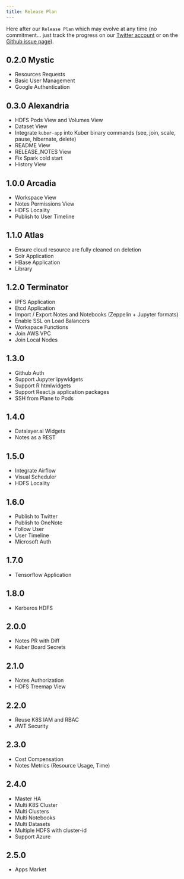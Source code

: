 ```yaml
---
title: Release Plan
---
```


Here after our `Release Plan` which may evolve at any time (no commitment... just track the progress on our [Twitter account](https://twitter.com/datalayerio) or on the [Github issue page](https://github.com/datalayer/datalayer/issues)).

## 0.2.0 Mystic

+ Resources Requests
+ Basic User Management
+ Google Authentication

## 0.3.0 Alexandria

+ HDFS Pods View and Volumes View
+ Dataset View
+ Integrate `kuber-app` into Kuber binary commands (see, join, scale, pause, hibernate, delete)
+ README View
+ RELEASE_NOTES View
+ Fix Spark cold start
+ History View

## 1.0.0 Arcadia

+ Workspace View
+ Notes Permissions View
+ HDFS Locality
+ Publish to User Timeline

## 1.1.0 Atlas

+ Ensure cloud resource are fully cleaned on deletion
+ Solr Application
+ HBase Application
+ Library

## 1.2.0 Terminator

+ IPFS Application
+ Etcd Application
+ Import / Export Notes and Notebooks (Zeppelin + Jupyter formats)
+ Enable SSL on Load Balancers
+ Workspace Functions
+ Join AWS VPC
+ Join Local Nodes

## 1.3.0

+ Github Auth
+ Support Jupyter ipywidgets
+ Support R htmlwidgets
+ Support React.js application packages
+ SSH from Plane to Pods

## 1.4.0

+ Datalayer.ai Widgets
+ Notes as a REST

## 1.5.0

+ Integrate Airflow
+ Visual Scheduler
+ HDFS Locality

## 1.6.0

+ Publish to Twitter
+ Publish to OneNote
+ Follow User
+ User Timeline
+ Microsoft Auth

## 1.7.0

+ Tensorflow Application

## 1.8.0

+ Kerberos HDFS

## 2.0.0

+ Notes PR with Diff
+ Kuber Board Secrets

## 2.1.0

+ Notes Authorization
+ HDFS Treemap View

## 2.2.0

+ Reuse K8S IAM and RBAC
+ JWT Security

## 2.3.0

+ Cost Compensation
+ Notes Metrics (Resource Usage, Time)

## 2.4.0

+ Master HA
+ Multi K8S Cluster
+ Multi Clusters
+ Multi Notebooks
+ Multi Datasets
+ Multiple HDFS with cluster-id
+ Support Azure

## 2.5.0

+ Apps Market

<!--
+ datalayer-contrib kubicorn branch (for AWS EIP address)
vendor/github.com/kris-nova/kubicorn/cloud/amazon/public/resources/launchconfiguration.go 			
            logger.Debug("Attempting to lookup master IP for node registration..")
 			input := &ec2.DescribeInstancesInput{
 				Filters: []*ec2.Filter{
+					{
+						Name:   S("tag:Cost"),
+						Values: []*string{S("kuber")},
+					},
 					{
 						Name:   S("tag:Name"),
 						Values: []*string{S(fmt.Sprintf("%s.master", immutable.Name))},
+ kuber create --name my-kuber --num-workers 3 --cloud aws --auth twitter - apps hdfs,spark,spitfire,kuber-board
 + parameter description http://docs.datalayer.io/docs/kuber/ -> automatically clone the repo you give on the notebook with --repo...
+ Test lower case viper.BindPFlag("microsoftredirect", serverCmd.PersistentFlags().Lookup("microsoft-redirect"))? 
+ Reuse as much as possible of k8s-dashboard source code
+ Benchmark Performance
+ Golang check for SSL on HTTP request
+ Revisit this.xxx = window['xxx']
+ Support IPython Kernels
+ Jupyter Application
+ R (RStudio, Shiny and Sparklyr) Application
-->
